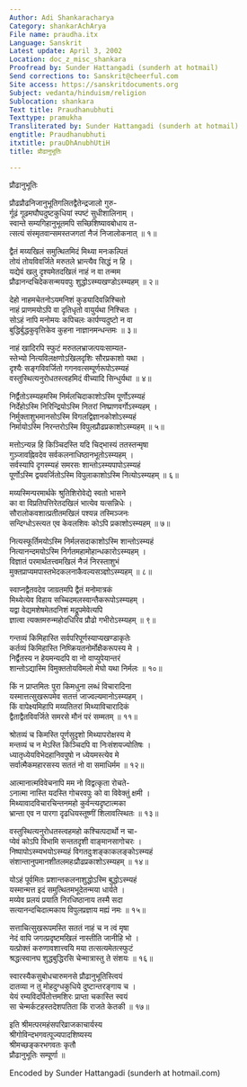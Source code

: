 ```yaml
---
Author: Adi Shankaracharya
Category: shankarAchArya
File name: praudha.itx
Language: Sanskrit
Latest update: April 3, 2002
Location: doc_z_misc_shankara
Proofread by: Sunder Hattangadi (sunderh at hotmail)
Send corrections to: Sanskrit@cheerful.com
Site access: https://sanskritdocuments.org
Subject: vedanta/hinduism/religion
Sublocation: shankara
Text title: Praudhanubhuti
Texttype: pramukha
Transliterated by: Sunder Hattangadi (sunderh at hotmail)
engtitle: Praudhanubhuti
itxtitle: prauDhAnubhUtiH
title: प्रौढानुभूतिः

---
```

  
 प्रौढानुभूतिः   
  
प्रौढप्रौढनिजानुभूतिगलितद्वैतेन्द्रजालो गुरु-  
र्गूढं गूढमघौघदुष्टकुधियां स्पष्टं सुधीशालिनाम् ।  
स्वान्ते सम्यगिहानुभूतमपि सच्छिशिष्यावबोधाय त-  
त्सत्यं संस्मृतवान्समस्तजगतां नैजं निजालोकनात् ॥ १॥  
  
द्वैतं मय्यखिलं समुत्थितमिदं मिथ्या मनःकल्पितं  
तोयं तोयविवर्जिते मरुतले भ्रान्त्यैव सिद्धं न हि ।  
यद्येवं खलु दृश्यमेतदखिलं नाहं न वा तन्मम  
प्रौढानन्दचिदेकसन्मयवपुः शुद्धोऽस्म्यखण्डोऽस्म्यहम् ॥ २॥  
  
देहो नाहमचेतनोऽयमनिशं कुड्यादिवन्निश्चितो  
नाहं प्राणमयोऽपि वा दृतिधृतो वायुर्यथा निश्चितः ।  
सोऽहं नापि मनोमयः कपिचलः कार्पण्यदुष्टो न वा  
बुद्धिर्बुद्धकुवृत्तिकेव कुहना नाज्ञानमन्धन्तमः ॥ ३॥  
  
नाहं खादिरपि स्फुटं मरुतलभ्राजत्पयःसाम्यत-  
स्तेभ्यो नित्यविलक्षणोऽखिलदृशिः सौरप्रकाशो यथा ।  
दृश्यैः सङ्गविवर्जितो गगनवत्सम्पूर्णरूपोऽस्म्यहं  
वस्तुस्थित्यनुरोधतस्त्वहमिदं वीच्यादि सिन्धुर्यथा ॥ ४॥  
  
निर्द्वैतोऽस्म्यहमस्मि निर्मलचिदाकाशोऽस्मि पूर्णोऽस्म्यहं  
निर्देहोऽस्मि निरिन्द्रियोऽस्मि नितरां निष्प्राणवर्गोऽस्म्यहम् ।  
निर्मुक्ताशुभमानसोऽस्मि विगलद्विज्ञानकोशोऽस्म्यहं  
निर्मायोऽस्मि निरन्तरोऽस्मि विपुलप्रौढप्रकाशोऽस्म्यहम् ॥ ५॥  
  
मत्तोऽन्यन्न हि किञ्चिदस्ति यदि चिद्भास्यं ततस्तन्मृषा  
गुञ्जावह्निवदेव सर्वकलनाधिष्ठानभूतोऽस्म्यहम् ।  
सर्वस्यापि दृगस्म्यहं समरसः शान्तोऽस्म्यपापोऽस्म्यहं  
पूर्णोऽस्मि द्वयवर्जितोऽस्मि विपुलाकाशोऽस्मि नित्योऽस्म्यहम् ॥ ६॥  
  
मय्यस्मिन्परमार्थके श्रुतिशिरोवेद्ये स्वतो भासने  
का वा विप्रतिपत्तिरेतदखिलं भात्येव यत्सन्निधेः ।  
सौरालोकवशात्प्रतीतमखिलं पश्यन्न तस्मिञ्जनः  
सन्दिग्धोऽस्त्यत एव केवलशिवः कोऽपि प्रकाशोऽस्म्यहम् ॥ ७॥  
  
नित्यस्फूर्तिमयोऽस्मि निर्मलसदाकाशोऽस्मि शान्तोऽस्म्यहं  
नित्यानन्दमयोऽस्मि निर्गतमहामोहान्धकारोऽस्म्यहम् ।  
विज्ञातं परमार्थतत्त्वमखिलं नैजं निरस्ताशुभं  
मुक्तप्राप्यमपास्तभेदकलनाकैवल्यसञ्ज्ञोऽस्म्यहम् ॥ ८॥  
  
स्वाप्नद्वैतवदेव जाग्रतमपि द्वैतं मनोमात्रकं  
मिथ्येत्येव विहाय सच्चिदमलस्वान्तैकरूपोऽस्म्यहम् ।  
यद्वा वेद्यमशेषमेतदनिशं मद्रूपमेवेत्यपि  
ज्ञात्वा त्यक्तमरुन्महोदधिरिव प्रौढो गभीरोऽस्म्यहम् ॥ ९॥  
  
गन्तव्यं किमिहास्ति सर्वपरिपूर्णस्याप्यखण्डाकृतेः  
कर्तव्यं किमिहास्ति निष्क्रियतनोर्मोक्षैकरूपस्य मे ।  
निर्द्वैतस्य न हेयमन्यदपि वा नो वाप्युपेयान्तरं  
शान्तोऽद्यास्मि विमुक्ततोयविमलो मेघो यथा निर्मलः ॥ १०॥  
  
किं न प्राप्तमितः पुरा किमधुना लब्धं विचारादिना  
यस्मात्तत्सुखरूपमेव सतत्तं जाज्वल्यमानोऽस्म्यहम् ।  
किं वापेक्ष्यमिहापि मय्यतितरां मिथ्याविचारादिकं  
द्वैताद्वैतविवर्जिते समरसे मौनं परं सम्मतम् ॥ ११॥  
  
श्रोतव्यं च किमस्ति पूर्णसुदृशो मिथ्यापरोक्षस्य मे  
मन्तव्यं च न मेऽस्ति किञ्चिदपि वा निःसंशयज्योतिषः ।  
ध्यातृध्येयविभेदहानिवपुषो न ध्येयमस्त्येव मे  
सर्वात्मैकमहारसस्य सततं नो वा समाधिर्मम ॥ १२॥  
  
आत्मानात्मविवेचनापि मम नो विद्वत्कृता रोचते-  
ऽनात्मा नास्ति यदस्ति गोचरवपुः को वा विवेक्तुं क्षमी ।  
मिथ्यावादविचारचिन्तनमहो कुर्वन्त्यदृष्टात्मका  
भ्रान्ता एव न पारगा दृढधियस्तूष्णीं शिलावत्स्थितः ॥ १३॥  
  
वस्तुस्थित्यनुरोधतस्त्वहमहो कश्चित्पदार्थो न चा-  
प्येवं कोऽपि विभामि सन्ततदृशी वाङ्मानसागोचरः ।  
निष्पापोऽस्म्यभयोऽस्म्यहं विगतदुःशङ्काकलङ्कोऽस्म्यहं  
संशान्तानुपमानशीतलमहःप्रौढप्रकाशोऽस्म्यहम् ॥ १४॥  
  
योऽहं पूर्वमितः प्रशान्तकलनाशुद्धोऽस्मि बुद्धोऽस्म्यहं  
यस्मान्मत्त इदं समुत्थितमभूदेतन्मया धार्यते ।  
मय्येव प्रलयं प्रयाति निरधिष्ठानाय तस्मै सदा  
सत्यानन्दचिदात्मकाय विपुलप्रज्ञाय मह्यं नमः ॥ १५॥  
  
सत्ताचित्सुखरूपमस्ति सततं नाहं च न त्वं मृषा  
नेदं वापि जगत्प्रदृष्टमखिलं नास्तीति जानीहि भो ।  
यत्प्रोक्तं करुणावशात्त्वयि मया तत्सत्यमेतत्स्फुटं  
श्रद्धत्स्वानघ शुद्धबुद्धिरसि चेन्मात्रास्तु ते संशयः ॥ १६॥  
  
स्वारस्यैकसुबोधचारुमनसे प्रौढानुभूतिस्त्वियं  
दातव्या न तु मोहदुग्धकुधिये दुष्टान्तरङ्गाय च ।  
येयं रम्यविदर्पितोत्तमशिरः प्राप्ता चकास्ति स्वयं  
सा चेन्मर्कटहस्तदेशपतिता किं राजते केतकी ॥ १७॥  
  
इति श्रीमत्परमहंसपरिव्राजकाचार्यस्य  
श्रीगोविन्दभगवत्पूज्यपादशिष्यस्य  
श्रीमच्छङ्करभगवतः कृतौ  
प्रौढानुभूतिः सम्पूर्णा ॥  
  
  
  
Encoded by Sunder Hattangadi (sunderh at hotmail.com)  
  
